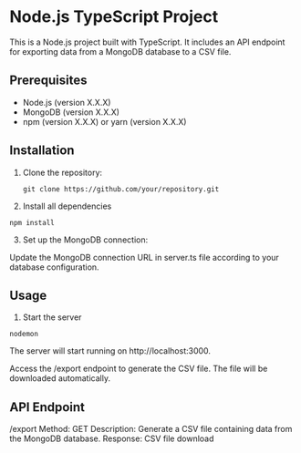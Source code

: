 # Node.js TypeScript Project

This is a Node.js project built with TypeScript. It includes an API endpoint for exporting data from a MongoDB database to a CSV file.

## Prerequisites

- Node.js (version X.X.X)
- MongoDB (version X.X.X)
- npm (version X.X.X) or yarn (version X.X.X)

## Installation

1. Clone the repository:

   ```
   git clone https://github.com/your/repository.git
   ```

2. Install all dependencies

```
npm install

```

3. Set up the MongoDB connection:

Update the MongoDB connection URL in server.ts file according to your database configuration.

## Usage

1. Start the server

```
nodemon
```

The server will start running on http://localhost:3000.

Access the /export endpoint to generate the CSV file. The file will be downloaded automatically.

## API Endpoint

/export
Method: GET
Description: Generate a CSV file containing data from the MongoDB database.
Response: CSV file download

